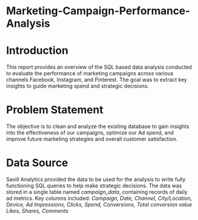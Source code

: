 # Marketing-Campaign-Performance-Analysis

# Introduction
This report provides an overview of the SQL based data analysis conducted to evaluate the performance of marketing campaigns across various channels  Facebook, Instagram, and Pinterest. The goal was to extract key insights to guide marketing spend and strategic decisions.

# Problem Statement 
The objective is to clean and analyze the existing database to gain insights into the effectiveness of our campaigns, optimize our Ad spend, and improve future marketing strategies and overall customer satisfaction.

# Data Source
Savill Analytics provided the data to be used for the analysis to write fully functioning SQL queries to help make strategic decisions.
The data was stored in a single table named *campaign_data*, containing records of daily ad metrics. Key columns included:
*Campaign, Date, Channel, City/Location, Device, Ad*
*Impressions, Clicks, Spend, Conversions, Total conversion value*
*Likes, Shares, Comments*
